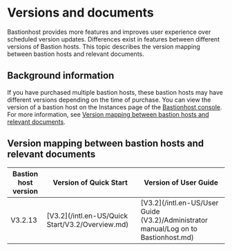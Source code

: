 # Versions and documents

Bastionhost provides more features and improves user experience over scheduled version updates. Differences exist in features between different versions of Bastion hosts. This topic describes the version mapping between bastion hosts and relevant documents.

## Background information

If you have purchased multiple bastion hosts, these bastion hosts may have different versions depending on the time of purchase. You can view the version of a bastion host on the Instances page of the [Bastionhost console](https://yundun.console.aliyun.com/?p=bastion). For more information, see [Version mapping between bastion hosts and relevant documents](#section_my9_uts_8zv).

## Version mapping between bastion hosts and relevant documents

|Bastion host version|Version of Quick Start|Version of User Guide|
|--------------------|----------------------|---------------------|
|V3.2.13|[V3.2](/intl.en-US/Quick Start/V3.2/Overview.md)|[V3.2](/intl.en-US/User Guide (V3.2)/Administrator manual/Log on to Bastionhost.md)|

